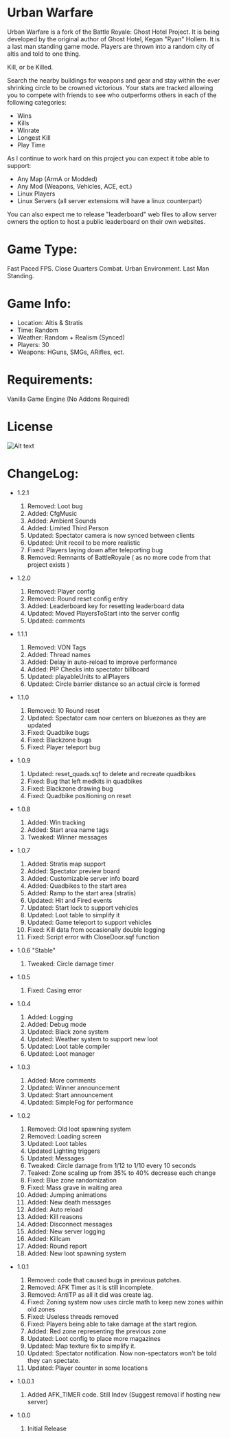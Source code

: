Urban Warfare
=============

Urban Warfare is a fork of the Battle Royale: Ghost Hotel Project. It is being developed
by the original author of Ghost Hotel, Kegan "Ryan" Hollern. It is a last man standing
game mode. Players are thrown into a random city of altis and told to one thing.

Kill, or be Killed.

Search the nearby buildings for weapons and gear and stay within the ever shrinking circle
to be crowned victorious. Your stats are tracked allowing you to compete with friends to 
see who outperforms others in each of the following categories:

- Wins
- Kills
- Winrate
- Longest Kill
- Play Time

As I continue to work hard on this project you can expect it tobe able to support:

- Any Map (ArmA or Modded)
- Any Mod (Weapons, Vehicles, ACE, ect.)
- Linux Players
- Linux Servers (all server extensions will have a linux counterpart)

You can also expect me to release "leaderboard" web files to allow server owners the option
to host a public leaderboard on their own websites.


Game Type:
==========

Fast Paced FPS. Close Quarters Combat. Urban Environment. Last Man Standing.

Game Info:
==========

- Location: Altis & Stratis
- Time: Random
- Weather: Random + Realism (Synced)
- Players: 30
- Weapons: HGuns, SMGs, ARifles, ect.

Requirements:
=============

Vanilla Game Engine (No Addons Required)

License
=======
![Alt text](http://www.bistudio.com/assets/img/licenses/APL-SA.png "APL-SA")

ChangeLog:
==========
- 1.2.1
	1. Removed: Loot bug
	2. Added: CfgMusic
	3. Added: Ambient Sounds
	4. Added: Limited Third Person
	5. Updated: Spectator camera is now synced between clients
	6. Updated: Unit recoil to be more realistic
	7. Fixed: Players laying down after teleporting bug
	8. Removed: Remnants of BattleRoyale ( as no more code from that project exists )
	
- 1.2.0
	1. Removed: Player config
	2. Removed: Round reset config entry
	3. Added: Leaderboard key for resetting leaderboard data
	4. Updated: Moved PlayersToStart into the server config
	5. Updated: comments
	
- 1.1.1
	1. Removed: VON Tags
	2. Added: Thread names
	3. Added: Delay in auto-reload to improve performance
	4. Added: PIP Checks into spectator billboard
	5. Updated: playableUnits to allPlayers
	6. Updated: Circle barrier distance so an actual circle is formed
	
- 1.1.0
	1. Removed: 10 Round reset
	2. Updated: Spectator cam now centers on bluezones as they are updated
	3. Fixed: Quadbike bugs
	4. Fixed: Blackzone bugs
	5. Fixed: Player teleport bug
	
- 1.0.9
	1. Updated: reset_quads.sqf to delete and recreate quadbikes
	2. Fixed: Bug that left medkits in quadbikes
	3. Fixed: Blackzone drawing bug
	4. Fixed: Quadbike positioning on reset
	
- 1.0.8
	1. Added: Win tracking
	2. Added: Start area name tags
	3. Tweaked: Winner messages
	
- 1.0.7
	1. Added: Stratis map support
	2. Added: Spectator preview board
	3. Added: Customizable server info board
	4. Added: Quadbikes to the start area
	5. Added: Ramp to the start area (stratis)
	6. Updated: Hit and Fired events
	7. Updated: Start lock to support vehicles
	8. Updated: Loot table to simplify it
	9. Updated: Game teleport to support vehicles
	10. Fixed: Kill data from occasionally double logging
	11. Fixed: Script error with CloseDoor.sqf function
	
- 1.0.6 "Stable"
	1. Tweaked: Circle damage timer
	
- 1.0.5
	1. Fixed: Casing error
	
- 1.0.4
	1. Added: Logging
	2. Added: Debug mode
	3. Updated: Black zone system
	4. Updated: Weather system to support new loot
	5. Updated: Loot table compiler
	6. Updated: Loot manager
	
- 1.0.3
	1. Added: More comments
	2. Updated: Winner announcement
	3. Updated: Start announcement
	4. Updated: SimpleFog for performance
	
- 1.0.2
	1. Removed: Old loot spawning system
	2. Removed: Loading screen
	3. Updated: Loot tables
	4. Updated Lighting triggers
	5. Updated: Messages
	6. Tweaked: Circle damage from 1/12 to 1/10 every 10 seconds
	7. Teaked: Zone scaling up from 35% to 40% decrease each change
	8. Fixed: Blue zone randomization
	9. Fixed: Mass grave in waiting area
	10. Added: Jumping animations
	11. Added: New death messages
	12. Added: Auto reload
	13. Added: Kill reasons
	14. Added: Disconnect messages
	15. Added: New server logging
	16. Added: Killcam
	17. Added: Round report
	18. Added: New loot spawning system
	
- 1.0.1
	1. Removed: code that caused bugs in previous patches.
	2. Removed: AFK Timer as it is still incomplete.
	3. Removed: AntiTP as all it did was create lag.
	4. Fixed: Zoning system now uses circle math to keep new zones within old zones
	5. Fixed: Useless threads removed
	6. Fixed: Players being able to take damage at the start region.
	7. Added: Red zone representing the previous zone
	8. Updated: Loot config to place more magazines
	9. Updated: Map texture fix to simplify it.
	10. Updated: Spectator notification. Now non-spectators won't be told they can spectate.
	11. Updated: Player counter in some locations
	
- 1.0.0.1
	1. Added AFK_TIMER code. Still Indev (Suggest removal if hosting new server)

- 1.0.0
	1. Initial Release